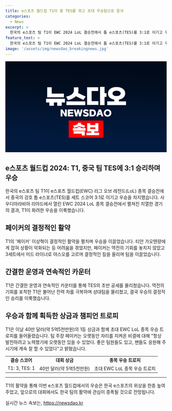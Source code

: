 ```yaml
---
title: e스포츠 월드컵 T1이 중 TES를 꺾고 초대 우승팀으로 등극
categories:
  - News
excerpt: >
  한국의 e스포츠 팀 T1이 EWC 2024 LoL 결승전에서 톱 e스포츠(TES)를 3:1로 이기고 우승했다. 첫 세트에서는 TES의 압박으로 어려운 시작을 보였지만, 이후 T1은 집중력과 운영 능력을 발휘하여 우세를 가져왔다. 우승으로 40만 달러의 상금과 함께 초대 EWC LoL 우승 트로피를 획득했으며, 주장 페이커는 팀의 지속적인 발전과 팬들의 응원에 감사를 표했다.
feature_text: >
  한국의 e스포츠 팀 T1이 EWC 2024 LoL 결승전에서 톱 e스포츠(TES)를 3:1로 이기고 우승했다. 첫 세트에서는 TES의 압박으로 어려운 시작을 보였지만, 이후 T1은 집중력과 운영 능력을 발휘하여 우세를 가져왔다. 우승으로 40만 달러의 상금과 함께 초대 EWC LoL 우승 트로피를 획득했으며, 주장 페이커는 팀의 지속적인 발전과 팬들의 응원에 감사를 표했다.
image: '/assets/img/newsdao_breakingnews.jpg'
---
```


<p><img src="/assets/img/newsdao_breakingnews.jpg" alt="pcversion 속보" /></p>

<h2 data-ke-size="size26">e스포츠 월드컵 2024: T1, 중국 팀 TES에 3:1 승리하며 우승</h2>

<p data-ke-size="size16">한국의 e스포츠 팀 T1이 e스포츠 월드컵(EWC) 리그 오브 레전드(LoL) 종목 결승전에서 중국의 강호 톱 e스포츠(TES)를 세트 스코어 3:1로 이기고 우승을 차지했습니다. 사우디아라비아 리야드에서 열린 EWC 2024 LoL 종목 결승전에서 펼쳐진 치열한 경기의 결과, T1이 화려한 우승을 이룩했습니다.</p>

<h2 data-ke-size="size25">페이커의 결정적인 활약</h2>

<p data-ke-size="size16">T1의 '페이커' 이상혁이 결정적인 활약을 펼치며 우승을 이끌었습니다. 티안 가오톈량에게 잡혀 상황이 악화되는 등 어려움을 겪었지만, 페이커는 역전의 기회를 놓치지 않았고 3세트에서 미드 라이너로 야스오를 고르며 결정적인 킬을 올리며 팀을 이끌었습니다.</p>

<h2 data-ke-size="size25">간결한 운영과 연속적인 카운터</h2>

<p data-ke-size="size16">T1은 간결한 운영과 연속적인 카운터를 통해 TES의 초반 공세를 물리쳤습니다. 역전의 기회를 포착한 T1은 불어난 전력 차를 극복하며 상대팀을 물리쳤고, 결국 우승의 결정적인 승리를 이룩했습니다.</p>

<h2 data-ke-size="size25">우승과 함께 획득한 상금과 챔피언 트로피</h2>

<p data-ke-size="size16">T1은 이날 40만 달러(약 5억5천만원)의 1등 상금과 함께 초대 EWC LoL 종목 우승 트로피를 들어올렸습니다. 팀 주장 페이커는 오랫동안 자리를 지켜온 비결에 대해 "항상 발전하려고 노력했기에 오랫동안 있을 수 있었다. 좋은 팀원들도 있고, 팬들도 응원해 주시기에 계속 잘 할 수 있었다"고 밝혔습니다.</p>

<table>
    <tr>
        <td style="text-align: center; height: 17px;"><b>결승 스코어</b></td>
        <td style="text-align: center; height: 17px;"><b>대회 상금</b></td>
        <td style="text-align: center; height: 17px;"><b>종목 우승 트로피</b></td>
    </tr>
    <tr>
        <td style="text-align: center; height: 17px;">T1: 3, TES: 1</td>
        <td style="text-align: center; height: 17px;">40만 달러(약 5억5천만원)</td>
        <td style="text-align: center; height: 17px;">초대 EWC LoL 종목 우승 트로피</td>
    </tr>
</table>

<hr>

<p data-ke-size="size16">T1의 활약을 통해 이번 e스포츠 월드컵에서의 우승은 한국 e스포츠의 위상을 한층 높여주었고, 앞으로의 대회에서도 한국 팀의 활약에 관심이 증폭될 것으로 전망됩니다.</p>
실시간 뉴스 속보는, <a href="https://newsdao.kr" rel="dofollow">https://newsdao.kr</a>


